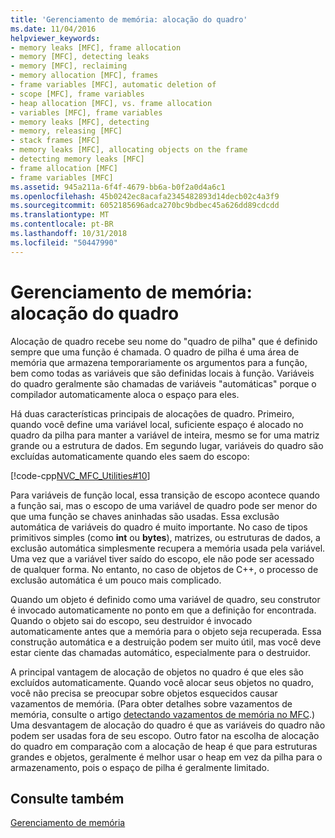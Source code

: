 ```yaml
---
title: 'Gerenciamento de memória: alocação do quadro'
ms.date: 11/04/2016
helpviewer_keywords:
- memory leaks [MFC], frame allocation
- memory [MFC], detecting leaks
- memory [MFC], reclaiming
- memory allocation [MFC], frames
- frame variables [MFC], automatic deletion of
- scope [MFC], frame variables
- heap allocation [MFC], vs. frame allocation
- variables [MFC], frame variables
- memory leaks [MFC], detecting
- memory, releasing [MFC]
- stack frames [MFC]
- memory leaks [MFC], allocating objects on the frame
- detecting memory leaks [MFC]
- frame allocation [MFC]
- frame variables [MFC]
ms.assetid: 945a211a-6f4f-4679-bb6a-b0f2a0d4a6c1
ms.openlocfilehash: 45b0242ec8acafa2345482893d14decb02c4a3f9
ms.sourcegitcommit: 6052185696adca270bc9bdbec45a626dd89cdcdd
ms.translationtype: MT
ms.contentlocale: pt-BR
ms.lasthandoff: 10/31/2018
ms.locfileid: "50447990"
---
```

# <a name="memory-management-frame-allocation"></a>Gerenciamento de memória: alocação do quadro

Alocação de quadro recebe seu nome do "quadro de pilha" que é definido sempre que uma função é chamada. O quadro de pilha é uma área de memória que armazena temporariamente os argumentos para a função, bem como todas as variáveis que são definidas locais à função. Variáveis do quadro geralmente são chamadas de variáveis "automáticas" porque o compilador automaticamente aloca o espaço para eles.

Há duas características principais de alocações de quadro. Primeiro, quando você define uma variável local, suficiente espaço é alocado no quadro da pilha para manter a variável de inteira, mesmo se for uma matriz grande ou a estrutura de dados. Em segundo lugar, variáveis do quadro são excluídas automaticamente quando eles saem do escopo:

[!code-cpp[NVC_MFC_Utilities#10](../mfc/codesnippet/cpp/memory-management-frame-allocation_1.cpp)]

Para variáveis de função local, essa transição de escopo acontece quando a função sai, mas o escopo de uma variável de quadro pode ser menor do que uma função se chaves aninhadas são usadas. Essa exclusão automática de variáveis do quadro é muito importante. No caso de tipos primitivos simples (como **int** ou **bytes**), matrizes, ou estruturas de dados, a exclusão automática simplesmente recupera a memória usada pela variável. Uma vez que a variável tiver saído do escopo, ele não pode ser acessado de qualquer forma. No entanto, no caso de objetos de C++, o processo de exclusão automática é um pouco mais complicado.

Quando um objeto é definido como uma variável de quadro, seu construtor é invocado automaticamente no ponto em que a definição for encontrada. Quando o objeto sai do escopo, seu destruidor é invocado automaticamente antes que a memória para o objeto seja recuperada. Essa construção automática e a destruição podem ser muito útil, mas você deve estar ciente das chamadas automático, especialmente para o destruidor.

A principal vantagem de alocação de objetos no quadro é que eles são excluídos automaticamente. Quando você alocar seus objetos no quadro, você não precisa se preocupar sobre objetos esquecidos causar vazamentos de memória. (Para obter detalhes sobre vazamentos de memória, consulte o artigo [detectando vazamentos de memória no MFC](/previous-versions/visualstudio/visual-studio-2010/c99kz476).) Uma desvantagem de alocação do quadro é que as variáveis do quadro não podem ser usadas fora de seu escopo. Outro fator na escolha de alocação do quadro em comparação com a alocação de heap é que para estruturas grandes e objetos, geralmente é melhor usar o heap em vez da pilha para o armazenamento, pois o espaço de pilha é geralmente limitado.

## <a name="see-also"></a>Consulte também

[Gerenciamento de memória](../mfc/memory-management.md)

